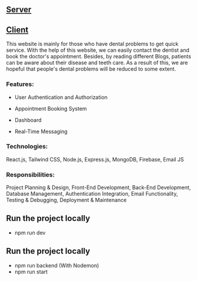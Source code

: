 ## [Server](https://teeth-care-backend.vercel.app/)

## [Client](https://teeth-care-client.vercel.app/)
  
This website is mainly for those who have dental problems to get quick
service. With the help of this website, we can easily contact the dentist and
book the doctor's appointment. Besides, by reading different Blogs, patients
can be aware about their disease and teeth care. As a result of this, we are
hopeful that people's dental problems will be reduced to some extent.

<h3 align="left">Features:</h3>

- User Authentication and Authorization
  
- Appointment Booking System
  
- Dashboard
  
- Real-Time Messaging
  
<h3 align="left">Technologies:</h3> React.js, Tailwind CSS, Node.js, Express.js, MongoDB, Firebase, Email JS

<h3 align="left">Responsibilities:</h3>
Project Planning & Design, Front-End Development, Back-End
Development, Database Management, Authentication Integration, Email Functionality, Testing &
Debugging, Deployment & Maintenance

## Run the project locally

- npm run dev


## Run the project locally

- npm run backend (With Nodemon)
- npm run start
